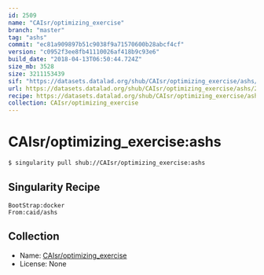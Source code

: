 ```yaml
---
id: 2509
name: "CAIsr/optimizing_exercise"
branch: "master"
tag: "ashs"
commit: "ec81a909897b51c9038f9a71570600b28abcf4cf"
version: "c0952f3ee8fb41110026af418b9c93e6"
build_date: "2018-04-13T06:50:44.724Z"
size_mb: 3528
size: 3211153439
sif: "https://datasets.datalad.org/shub/CAIsr/optimizing_exercise/ashs/2018-04-13-ec81a909-c0952f3e/c0952f3ee8fb41110026af418b9c93e6.simg"
url: https://datasets.datalad.org/shub/CAIsr/optimizing_exercise/ashs/2018-04-13-ec81a909-c0952f3e/
recipe: https://datasets.datalad.org/shub/CAIsr/optimizing_exercise/ashs/2018-04-13-ec81a909-c0952f3e/Singularity
collection: CAIsr/optimizing_exercise
---
```


# CAIsr/optimizing_exercise:ashs

```bash
$ singularity pull shub://CAIsr/optimizing_exercise:ashs
```

## Singularity Recipe

```singularity
BootStrap:docker
From:caid/ashs
```

## Collection

 - Name: [CAIsr/optimizing_exercise](https://github.com/CAIsr/optimizing_exercise)
 - License: None

